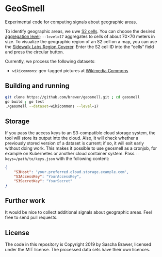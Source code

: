 # GeoSmell

Experimental code for computing signals about geographic areas.

To identify geographic areas, we uwe [S2 cells](http://s2geometry.io/).
You can choose the desired
[aggregation level](https://s2geometry.io/resources/s2cell_statistics);
`--level=17` aggregates to cells of about 70×70 meters in size.
To visualize the geographic region of an S2 cell on a map, you can use
the [Sidewalk Labs Region Coverer](https://s2.sidewalklabs.com/regioncoverer/).
Enter the S2 cell ID into the “cells” field and press the circular button.

Currently, we process the following datasets:

* `wikicommons`: geo-tagged pictures at [Wikimedia Commons](https://commons.wikimedia.org/)



## Building and running

```sh
git clone https://github.com/brawer/geosmell.git ; cd geosmell
go build ; go test
./geosmell --dataset=wikicommons --level=17
```


## Storage

If you pass the access keys to an S3-compatible cloud storage system, the tool
will store its output into the cloud. Also, it will check whether a previously
stored version of a dataset is current; if so, it will exit early without doing
work. This makes it possible to use geosmell as a cronjob, for example on
Kubernetes or another cloud container system. Pass `--keys=/path/to/keys.json`
with the following content:

```json
{
    "S3Host": "your.preferred.cloud.storage.example.com",
    "S3AccessKey": "YourAccessKey",
    "S3SecretKey": "YourSecret"
}
```


## Further work

It would be nice to collect additional signals about geographic areas.
Feel free to send pull requests.


## License

The code in this repository is Copyright 2019 by Sascha Brawer,
licensed under the MIT license.  The processed data sets have
their own licences.
